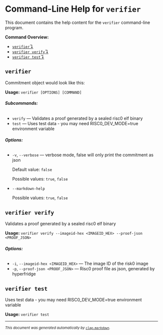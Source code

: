 # Command-Line Help for `verifier`

This document contains the help content for the `verifier` command-line program.

**Command Overview:**

* [`verifier`↴](#verifier)
* [`verifier verify`↴](#verifier-verify)
* [`verifier test`↴](#verifier-test)

## `verifier`

Commitment object would look like this:

**Usage:** `verifier [OPTIONS] [COMMAND]`

###### **Subcommands:**

* `verify` — Validates a proof generated by a sealed risc0 elf binary
* `test` — Uses test data - you may need RISC0_DEV_MODE=true environment variable

###### **Options:**

* `-v`, `--verbose` — verbose mode, false will only print the commitment as json

  Default value: `false`

  Possible values: `true`, `false`

* `--markdown-help`

  Possible values: `true`, `false`




## `verifier verify`

Validates a proof generated by a sealed risc0 elf binary

**Usage:** `verifier verify --imageid-hex <IMAGEID_HEX> --proof-json <PROOF_JSON>`

###### **Options:**

* `-i`, `--imageid-hex <IMAGEID_HEX>` — The image ID of the risk0 image
* `-p`, `--proof-json <PROOF_JSON>` — Risc0 proof file as json, generated by hyperfridge



## `verifier test`

Uses test data - you may need RISC0_DEV_MODE=true environment variable

**Usage:** `verifier test`



<hr/>

<small><i>
    This document was generated automatically by
    <a href="https://crates.io/crates/clap-markdown"><code>clap-markdown</code></a>.
</i></small>

